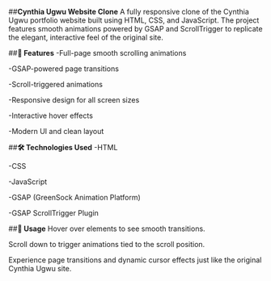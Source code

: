 ##**Cynthia Ugwu Website Clone**
A fully responsive clone of the Cynthia Ugwu portfolio website built using HTML, CSS, and JavaScript.
The project features smooth animations powered by GSAP and ScrollTrigger to replicate the elegant, interactive feel of the original site.

##**🚀 Features**
-Full-page smooth scrolling animations

-GSAP-powered page transitions

-Scroll-triggered animations

-Responsive design for all screen sizes

-Interactive hover effects

-Modern UI and clean layout

##**🛠 Technologies Used**
-HTML

-CSS

-JavaScript

-GSAP (GreenSock Animation Platform)

-GSAP ScrollTrigger Plugin

##**🎯 Usage**
Hover over elements to see smooth transitions.

Scroll down to trigger animations tied to the scroll position.

Experience page transitions and dynamic cursor effects just like the original Cynthia Ugwu site.
